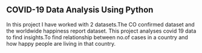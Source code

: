 ## COVID-19 Data Analysis Using Python

In this project I have worked with 2 datasets.The CO confirmed dataset and the worldwide happiness report dataset.
This project analyses covid 19 data to find insights.To find relationship between no.of cases in a country and how happy people are living in that country.


